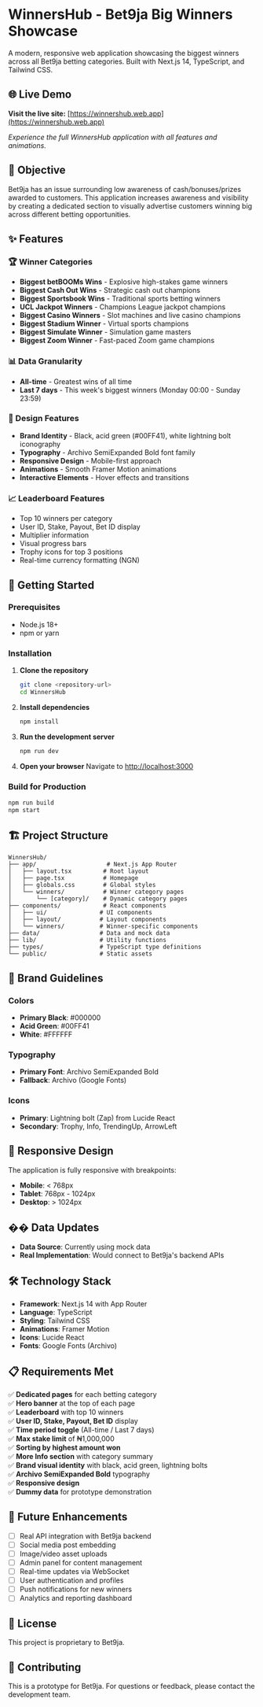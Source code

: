 # WinnersHub - Bet9ja Big Winners Showcase

A modern, responsive web application showcasing the biggest winners across all Bet9ja betting categories. Built with Next.js 14, TypeScript, and Tailwind CSS.

## 🌐 Live Demo

**Visit the live site:** [https://winnershub.web.app](https://winnershub.web.app)

*Experience the full WinnersHub application with all features and animations.*

## 🎯 Objective

Bet9ja has an issue surrounding low awareness of cash/bonuses/prizes awarded to customers. This application increases awareness and visibility by creating a dedicated section to visually advertise customers winning big across different betting opportunities.

## ✨ Features

### 🏆 Winner Categories
- **Biggest betBOOMs Wins** - Explosive high-stakes game winners
- **Biggest Cash Out Wins** - Strategic cash out champions
- **Biggest Sportsbook Wins** - Traditional sports betting winners
- **UCL Jackpot Winners** - Champions League jackpot champions
- **Biggest Casino Winners** - Slot machines and live casino champions
- **Biggest Stadium Winner** - Virtual sports champions
- **Biggest Simulate Winner** - Simulation game masters
- **Biggest Zoom Winner** - Fast-paced Zoom game champions

### 📊 Data Granularity
- **All-time** - Greatest wins of all time
- **Last 7 days** - This week's biggest winners (Monday 00:00 - Sunday 23:59)

### 🎨 Design Features
- **Brand Identity** - Black, acid green (#00FF41), white lightning bolt iconography
- **Typography** - Archivo SemiExpanded Bold font family
- **Responsive Design** - Mobile-first approach
- **Animations** - Smooth Framer Motion animations
- **Interactive Elements** - Hover effects and transitions

### 📈 Leaderboard Features
- Top 10 winners per category
- User ID, Stake, Payout, Bet ID display
- Multiplier information
- Visual progress bars
- Trophy icons for top 3 positions
- Real-time currency formatting (NGN)

## 🚀 Getting Started

### Prerequisites
- Node.js 18+ 
- npm or yarn

### Installation

1. **Clone the repository**
   ```bash
   git clone <repository-url>
   cd WinnersHub
   ```

2. **Install dependencies**
   ```bash
   npm install
   ```

3. **Run the development server**
   ```bash
   npm run dev
   ```

4. **Open your browser**
   Navigate to [http://localhost:3000](http://localhost:3000)

### Build for Production

```bash
npm run build
npm start
```

## 🏗️ Project Structure

```
WinnersHub/
├── app/                    # Next.js App Router
│   ├── layout.tsx         # Root layout
│   ├── page.tsx           # Homepage
│   ├── globals.css        # Global styles
│   └── winners/           # Winner category pages
│       └── [category]/    # Dynamic category pages
├── components/            # React components
│   ├── ui/               # UI components
│   ├── layout/           # Layout components
│   └── winners/          # Winner-specific components
├── data/                 # Data and mock data
├── lib/                  # Utility functions
├── types/                # TypeScript type definitions
└── public/               # Static assets
```

## 🎨 Brand Guidelines

### Colors
- **Primary Black**: #000000
- **Acid Green**: #00FF41
- **White**: #FFFFFF

### Typography
- **Primary Font**: Archivo SemiExpanded Bold
- **Fallback**: Archivo (Google Fonts)

### Icons
- **Primary**: Lightning bolt (Zap) from Lucide React
- **Secondary**: Trophy, Info, TrendingUp, ArrowLeft

## 📱 Responsive Design

The application is fully responsive with breakpoints:
- **Mobile**: < 768px
- **Tablet**: 768px - 1024px
- **Desktop**: > 1024px

## �� Data Updates

- **Data Source**: Currently using mock data
- **Real Implementation**: Would connect to Bet9ja's backend APIs

## 🛠️ Technology Stack

- **Framework**: Next.js 14 with App Router
- **Language**: TypeScript
- **Styling**: Tailwind CSS
- **Animations**: Framer Motion
- **Icons**: Lucide React
- **Fonts**: Google Fonts (Archivo)

## 📋 Requirements Met

✅ **Dedicated pages** for each betting category  
✅ **Hero banner** at the top of each page  
✅ **Leaderboard** with top 10 winners  
✅ **User ID, Stake, Payout, Bet ID** display  
✅ **Time period toggle** (All-time / Last 7 days)  
✅ **Max stake limit** of ₦1,000,000  
✅ **Sorting by highest amount won**  
✅ **More Info section** with category summary  
✅ **Brand visual identity** with black, acid green, lightning bolts  
✅ **Archivo SemiExpanded Bold** typography  
✅ **Responsive design**  
✅ **Dummy data** for prototype demonstration  

## 🎯 Future Enhancements

- [ ] Real API integration with Bet9ja backend
- [ ] Social media post embedding
- [ ] Image/video asset uploads
- [ ] Admin panel for content management
- [ ] Real-time updates via WebSocket
- [ ] User authentication and profiles
- [ ] Push notifications for new winners
- [ ] Analytics and reporting dashboard

## 📄 License

This project is proprietary to Bet9ja.

## 🤝 Contributing

This is a prototype for Bet9ja. For questions or feedback, please contact the development team. 